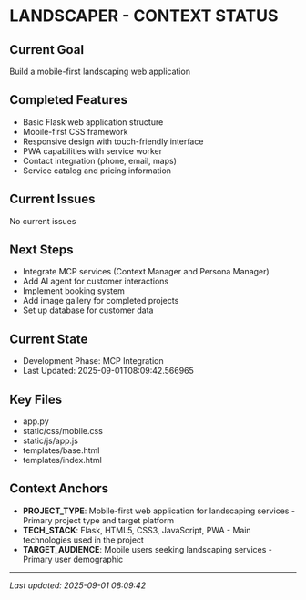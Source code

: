 # LANDSCAPER - CONTEXT STATUS

## Current Goal
Build a mobile-first landscaping web application

## Completed Features
- Basic Flask web application structure
- Mobile-first CSS framework
- Responsive design with touch-friendly interface
- PWA capabilities with service worker
- Contact integration (phone, email, maps)
- Service catalog and pricing information

## Current Issues
No current issues

## Next Steps
- Integrate MCP services (Context Manager and Persona Manager)
- Add AI agent for customer interactions
- Implement booking system
- Add image gallery for completed projects
- Set up database for customer data

## Current State
- Development Phase: MCP Integration
- Last Updated: 2025-09-01T08:09:42.566965

## Key Files
- app.py
- static/css/mobile.css
- static/js/app.js
- templates/base.html
- templates/index.html

## Context Anchors
- **PROJECT_TYPE**: Mobile-first web application for landscaping services - Primary project type and target platform
- **TECH_STACK**: Flask, HTML5, CSS3, JavaScript, PWA - Main technologies used in the project
- **TARGET_AUDIENCE**: Mobile users seeking landscaping services - Primary user demographic

---
*Last updated: 2025-09-01 08:09:42*
